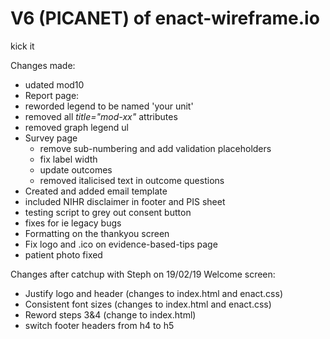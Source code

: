# V6 (PICANET) of enact-wireframe.io

kick it

Changes made:
- udated mod10
-  Report page:
  - reworded legend to be named 'your unit'
  - removed all _title="mod-xx"_ attributes
  - removed graph legend ul
- Survey page
  - remove sub-numbering and add validation placeholders
  - fix label width
  - update outcomes
  - removed italicised text in outcome questions
- Created and added email template
- included NIHR disclaimer in footer and PIS sheet
- testing script to grey out consent button
- fixes for ie legacy bugs
- Formatting on the thankyou screen
- Fix logo and .ico on evidence-based-tips page
- patient photo fixed

Changes after catchup with Steph on 19/02/19
Welcome screen:
- Justify logo and header (changes to index.html and enact.css)
- Consistent font sizes (changes to index.html and enact.css)
- Reword steps 3&4 (change to index.html)
- switch footer headers from h4 to h5

